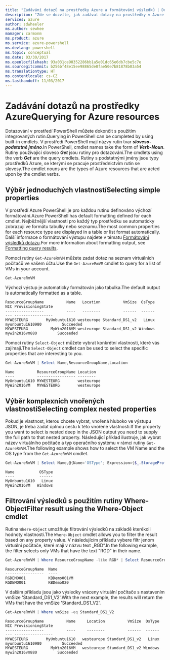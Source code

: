 ```yaml
---
title: "Zadávání dotazů na prostředky Azure a formátování výsledků | Dokumentace Microsoftu"
description: "Zde se dozvíte, jak zadávat dotazy na prostředky v Azure a jak formátovat výsledky."
services: azure
author: sdwheeler
ms.author: sewhee
manager: carmonm
ms.product: azure
ms.service: azure-powershell
ms.devlang: powershell
ms.topic: conceptual
ms.date: 03/30/2017
ms.openlocfilehash: 93a031ce90352286bb1a5e01dc65e6db7cbe5c7e
ms.sourcegitcommit: b256bf48e15ee98865de0fae50e7b81878b03a54
ms.translationtype: HT
ms.contentlocale: cs-CZ
ms.lasthandoff: 11/03/2017
---
```

# <a name="querying-for-azure-resources"></a><span data-ttu-id="a248d-103">Zadávání dotazů na prostředky Azure</span><span class="sxs-lookup"><span data-stu-id="a248d-103">Querying for Azure resources</span></span>

<span data-ttu-id="a248d-104">Dotazování v prostředí PowerShell můžete dokončit s použitím integrovaných rutin.</span><span class="sxs-lookup"><span data-stu-id="a248d-104">Querying in PowerShell can be completed by using built-in cmdlets.</span></span> <span data-ttu-id="a248d-105">V prostředí PowerShell mají názvy rutin tvar  **_sloveso-podstatné jméno_**.</span><span class="sxs-lookup"><span data-stu-id="a248d-105">In PowerShell, cmdlet names take the form of **_Verb-Noun_**.</span></span> <span data-ttu-id="a248d-106">Rutiny používající sloveso  **_Get_**  jsou rutiny pro dotazování.</span><span class="sxs-lookup"><span data-stu-id="a248d-106">The cmdlets using the verb **_Get_** are the query cmdlets.</span></span> <span data-ttu-id="a248d-107">Rutiny s podstatnými jmény jsou typy prostředků Azure, se kterými se pracuje prostřednictvím rutin se slovesy.</span><span class="sxs-lookup"><span data-stu-id="a248d-107">The cmdlet nouns are the types of Azure resources that are acted upon by the cmdlet verbs.</span></span>


## <a name="selecting-simple-properties"></a><span data-ttu-id="a248d-108">Výběr jednoduchých vlastností</span><span class="sxs-lookup"><span data-stu-id="a248d-108">Selecting simple properties</span></span>

<span data-ttu-id="a248d-109">V prostředí Azure PowerShell je pro každou rutinu definováno výchozí formátování.</span><span class="sxs-lookup"><span data-stu-id="a248d-109">Azure PowerShell has default formatting defined for each cmdlet.</span></span> <span data-ttu-id="a248d-110">Nejběžnější vlastnosti pro každý typ prostředku se automaticky zobrazují ve formátu tabulky nebo seznamu.</span><span class="sxs-lookup"><span data-stu-id="a248d-110">The most common properties for each resource type are displayed in a table or list format automatically.</span></span> <span data-ttu-id="a248d-111">Další informace o formátování výstupu najdete v tématu [Formátování výsledků dotazu](formatting-output.md).</span><span class="sxs-lookup"><span data-stu-id="a248d-111">For more information about formatting output, see [Formatting query results](formatting-output.md).</span></span>

<span data-ttu-id="a248d-112">Pomocí rutiny `Get-AzureRmVM` můžete zadat dotaz na seznam virtuálních počítačů ve vašem účtu.</span><span class="sxs-lookup"><span data-stu-id="a248d-112">Use the `Get-AzureRmVM` cmdlet to query for a list of VMs in your account.</span></span>

```powershell
Get-AzureRmVM
```

<span data-ttu-id="a248d-113">Výchozí výstup je automaticky formátován jako tabulka.</span><span class="sxs-lookup"><span data-stu-id="a248d-113">The default output is automatically formatted as a table.</span></span>

```
ResourceGroupName          Name   Location          VmSize  OsType              NIC ProvisioningState
-----------------          ----   --------          ------  ------              --- -----------------
MYWESTEURG        MyUnbuntu1610 westeurope Standard_DS1_v2   Linux myunbuntu1610980         Succeeded
MYWESTEURG          MyWin2016VM westeurope Standard_DS1_v2 Windows   mywin2016vm880         Succeeded
```

<span data-ttu-id="a248d-114">Pomocí rutiny `Select-Object` můžete vybrat konkrétní vlastnosti, které vás zajímají.</span><span class="sxs-lookup"><span data-stu-id="a248d-114">The `Select-Object` cmdlet can be used to select the specific properties that are interesting to you.</span></span>

```powershell
Get-AzureRmVM | Select Name,ResourceGroupName,Location
```

```
Name          ResourceGroupName Location
----          ----------------- --------
MyUnbuntu1610 MYWESTEURG        westeurope
MyWin2016VM   MYWESTEURG        westeurope
```

## <a name="selecting-complex-nested-properties"></a><span data-ttu-id="a248d-115">Výběr komplexních vnořených vlastností</span><span class="sxs-lookup"><span data-stu-id="a248d-115">Selecting complex nested properties</span></span>

<span data-ttu-id="a248d-116">Pokud je vlastnost, kterou chcete vybrat, vnořená hluboko ve výstupu JSON, je třeba zadat úplnou cestu k této vnořené vlastnosti.</span><span class="sxs-lookup"><span data-stu-id="a248d-116">If the property you want to select is nested deep in the JSON output you need to supply the full path to that nested property.</span></span> <span data-ttu-id="a248d-117">Následující příklad ilustruje, jak vybrat název virtuálního počítače a typ operačního systému v rámci rutiny `Get-AzureRmVM`.</span><span class="sxs-lookup"><span data-stu-id="a248d-117">The following example shows how to select the VM Name and the OS type from the `Get-AzureRmVM` cmdlet.</span></span>

```powershell
Get-AzureRmVM | Select Name,@{Name='OSType'; Expression={$_.StorageProfile.OSDisk.OSType}}
```

```
Name           OSType
----           ------
MyUnbuntu1610   Linux
MyWin2016VM   Windows
```

## <a name="filter-result-using-the-where-object-cmdlet"></a><span data-ttu-id="a248d-118">Filtrování výsledků s použitím rutiny Where-Object</span><span class="sxs-lookup"><span data-stu-id="a248d-118">Filter result using the Where-Object cmdlet</span></span>

<span data-ttu-id="a248d-119">Rutina `Where-Object` umožňuje filtrování výsledků na základě kterékoli hodnoty vlastnosti.</span><span class="sxs-lookup"><span data-stu-id="a248d-119">The `Where-Object` cmdlet allows you to filter the result based on any property value.</span></span> <span data-ttu-id="a248d-120">V následujícím příkladu vybere filtr jenom virtuální počítače, které mají v názvu text „RGD“.</span><span class="sxs-lookup"><span data-stu-id="a248d-120">In the following example, the filter selects only VMs that have the text "RGD" in their name.</span></span>

```powershell
Get-AzureRmVM | Where ResourceGroupName -like RGD* | Select ResourceGroupName,Name
```

```
ResourceGroupName  Name
-----------------  ----
RGDEMO001          KBDemo001VM
RGDEMO001          KBDemo020
```

<span data-ttu-id="a248d-121">V dalším příkladu jsou jako výsledky vráceny virtuální počítače s nastavením vmSize 'Standard_DS1_V2'.</span><span class="sxs-lookup"><span data-stu-id="a248d-121">With the next example, the results will return the VMs that have the vmSize 'Standard_DS1_V2'.</span></span>

```powershell
Get-AzureRmVM | Where vmSize -eq Standard_DS1_V2
```

```
ResourceGroupName          Name     Location          VmSize  OsType              NIC ProvisioningState
-----------------          ----     --------          ------  ------              --- -----------------
MYWESTEURG        MyUnbuntu1610   westeurope Standard_DS1_v2   Linux myunbuntu1610980         Succeeded
MYWESTEURG          MyWin2016VM   westeurope Standard_DS1_v2 Windows   mywin2016vm880         Succeeded
```
